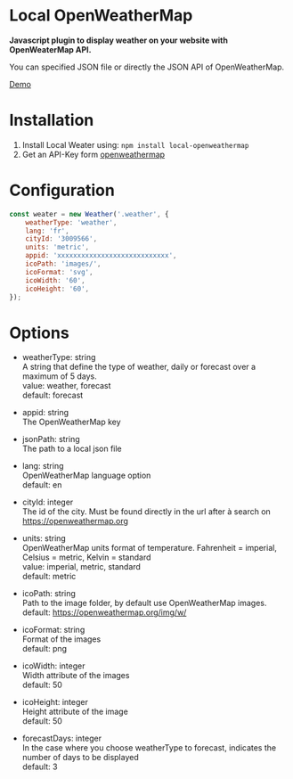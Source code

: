 # Local OpenWeatherMap

**Javascript plugin to display weather on your website with OpenWeaterMap API.**

You can specified JSON file or directly the JSON API of OpenWeatherMap.

[Demo](https://stevenmouret.github.io/local-openweathermap/dist/)

# Installation
1. Install Local Weater using: ```npm install local-openweathermap```
2. Get an API-Key form [openweathermap](https://openweathermap.org/)

# Configuration
```javascript
const weater = new Weather('.weather', {
    weatherType: 'weather',
    lang: 'fr',
    cityId: '3009566',
    units: 'metric',
    appid: 'xxxxxxxxxxxxxxxxxxxxxxxxxxxx',
    icoPath: 'images/',
    icoFormat: 'svg',
    icoWidth: '60',
    icoHeight: '60',
});
```

# Options

- weatherType: string<br>
  A string that define the type of weather, daily or forecast over a maximum of 5 days.<br>
  value: weather, forecast<br>
  default: forecast

- appid: string<br>
  The OpenWeatherMap key
  
- jsonPath: string<br>
  The path to a local json file
  
- lang: string<br>
  OpenWeatherMap language option<br>
  default: en
  
- cityId: integer<br>
  The id of the city. Must be found directly in the url after à search on https://openweathermap.org

- units: string<br>
  OpenWeatherMap units format of temperature. Fahrenheit = imperial, Celsius = metric, Kelvin = standard<br>
  value: imperial, metric, standard<br>
  default: metric

- icoPath: string<br>
  Path to the image folder, by default use OpenWeatherMap images.<br>
  default: https://openweathermap.org/img/w/
  
- icoFormat: string<br>
  Format of the images<br>
  default: png
  
- icoWidth: integer<br>
  Width attribute of the images<br>
  default: 50
  
- icoHeight: integer<br>
  Height attribute of the image<br>
  default: 50
  
- forecastDays: integer<br>
  In the case where you choose weatherType to forecast, indicates the number of days to be displayed<br>
  default: 3
